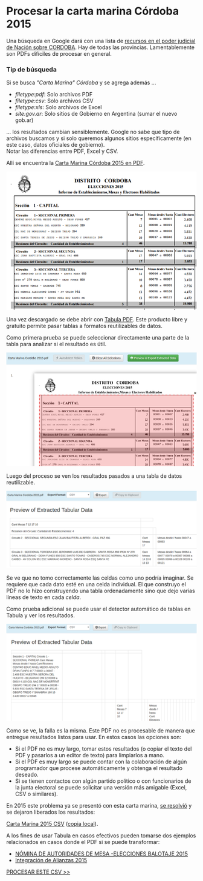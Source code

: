 # Procesar la carta marina Córdoba 2015

Una búsqueda en Google dará con una lista de [recursos en el poder judicial de Nación sobre CORDOBA](https://www.pjn.gov.ar/cne/secelec/secciones/otros/otros_view.php?oID=674&dID=4). Hay de todas las provincias. Lamentablemente son PDFs difíciles de procesar en general.  

### Tip de búsqueda

Si se busca _"Carta Marina" Córdoba_ y se agrega además ...  
 - _filetype:pdf_: Solo archivos PDF
 - _filetype:csv_: Solo archivos CSV
 - _filetype:xls_: Solo archivos de Excel
 - _site:gov.ar_: Solo sitios de Gobierno en Argentina (sumar el nuevo gob.ar)

 ... los resultados cambian sensiblemente. Google no sabe que tipo de archivos buscamos y si solo queremos algunos sitios específicamente (en este caso, datos oficiales de gobierno).  
Notar las diferencias entre PDF, Excel y CSV.  

Allí se encuentra la [Carta Marina Córdoba 2015 en PDF](https://www.pjn.gov.ar/cne/secelec/document/otros/4-Carta%20Marina%202015.pdf).  

![carta](../img/carta-marina-pdf.png)

Una vez descargado se debe abrir con [Tabula PDF](http://tabula.technology/). Este producto libre y gratuito permite pasar tablas a formatos reutilizables de datos.  

Como primera prueba se puede seleccionar directamente una parte de la tabla para analizar si el resultado es útil.  

![marca](../img/marcando-zona-en-tabula.png)

Luego del proceso se ven los resultados pasados a una tabla de datos reutilizable.  

![intento](../img/primer-intento-tabula.png)

Se ve que no tomo correctamente las celdas como uno podría imaginar. Se requiere que cada dato esté en una celda individual. El que construyo el PDF no lo hizo construyendo una tabla ordenadamente sino que dejo varias líneas de texto en cada _celda_.  

Como prueba adicional se puede usar el detector automático de tablas en Tabula y ver los resultados. 

![prueba2](../img/prueba-2-tabula.png)

Como se ve, la falla es la misma. Este PDF no es procesable de manera que entregue resultados listos para usar. En estos casos las opciones son:
 - Si el PDF no es muy largo, tomar estos resultados (o copiar el texto del PDF y pasarlos a un editor de texto) para limpiarlos a mano.
 - Si el PDF es muy largo se puede contar con la colaboración de algún programador que procese automáticamente y obtenga el resultado deseado.
 - Si se tienen contactos con algún partido político o con funcionarios de la junta electoral se puede solicitar una versión más amigable (Excel, CSV o similares).

En 2015 este problema ya se presentó con esta carta marina, [se resolvió](https://github.com/OpenDataCordoba/elecciones2015/tree/master/resources/carta-marina) y se dejaron liberados los resultados:

[Carta Marina 2015 CSV](https://github.com/OpenDataCordoba/elecciones2015/blob/master/resources/carta-marina/escuelas-elecciones-2015-cordoba.csv?raw=true) ([copia local](../recursos/escuelas-elecciones-2015-cordoba.csv)).  

A los fines de usar Tabula en casos efectivos pueden tomarse dos ejemplos relacionados en casos donde el PDF si se puede transformar:
 - [NÓMINA DE AUTORIDADES DE MESA -ELECCIONES BALOTAJE 2015](https://www.pjn.gov.ar/cne/secelec/document/otros/4-04_web_am181115_20h40m.pdf)
 - [Integración de Alianzas 2015](https://www.pjn.gov.ar/cne/secelec/document/otros/4-INTEGRACION%20DE%20ALIANZAS%202015%20ELECCIONES%20PASO.pdf)

[PROCESAR ESTE CSV >>](geolocalizar-csv.md) 